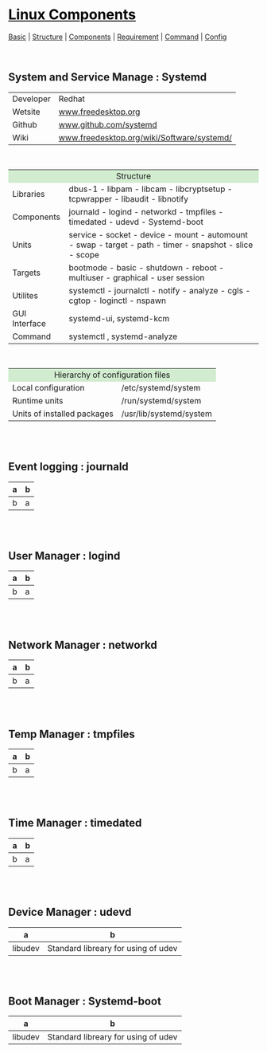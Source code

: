 # [<span style="color:black;">Linux Components</span>](Linux.md)
[Basic](Linux-Basic.md) | [Structure](Linux-Structure.md) | [Components](Linux-Components.md) | [Requirement](Linux-Requirement.md) | [Command](Linux-Command.md) | [Config](Linux-Config.md)

<br>

## System and Service Manage : Systemd

<table><tbody>
<tr><td rowspan=1>Developer</td><td>Redhat</td></tr>
<tr><td rowspan=1>Wetsite</td><td><a href="https://www.freedesktop.org/wiki/" target="_blank">www.freedesktop.org</a></td></tr>
<tr><td rowspan=1>Github</td><td><a href="https://github.com/systemd" target="_blank">www.github.com/systemd</a></td></tr>
<tr><td rowspan=1>Wiki</td><td><a href="https://www.freedesktop.org/wiki/Software/systemd/" target="_blank">www.freedesktop.org/wiki/Software/systemd/</a></td></tr>
</tbody></table>

<br>

<table><tbody>
<tr><td colspan=2 align=center bgcolor="D1ECCF">Structure</td></tr>
<tr><td rowspan=1>Libraries</td><td>dbus-1 - libpam - libcam - libcryptsetup - tcpwrapper - libaudit - libnotify</td></tr>
<tr><td rowspan=1>Components</td><td>journald - logind - networkd - tmpfiles - timedated - udevd - Systemd-boot</td></tr>
<tr><td rowspan=1>Units</td><td>service - socket - device - mount - automount - swap - target - path - timer - snapshot - slice - scope</td></tr>
<tr><td rowspan=1>Targets</td><td>bootmode - basic - shutdown - reboot - multiuser - graphical - user session</td></tr>
<tr><td rowspan=1>Utilites</td><td>systemctl - journalctl - notify - analyze - cgls - cgtop - loginctl - nspawn</td></tr>
<tr><td rowspan=1>GUI Interface</td><td>systemd-ui, systemd-kcm</td></tr>
<tr><td rowspan=1>Command</td><td>systemctl , systemd-analyze</td></tr>
</tbody></table>

<br>

<table><tbody>
<tr><td colspan=2 align=center bgcolor="D1ECCF">Hierarchy of configuration files</td></tr>
<tr><td rowspan=1>Local configuration</td><td>/etc/systemd/system</td></tr>
<tr><td rowspan=1>Runtime units</td><td>/run/systemd/system</td></tr>
<tr><td rowspan=1>Units of installed packages</td><td>/usr/lib/systemd/system</td></tr>
</tbody></table>


<br><br>
## Event logging : journald
| a | b |
| ------ | ------ |
| b | a |



<br><br>
## User Manager : logind
| a | b |
| ------ | ------ |
| b | a |



<br><br>
## Network Manager : networkd
| a | b |
| ------ | ------ |
| b | a |


<br><br>
## Temp Manager : tmpfiles
| a | b |
| ------ | ------ |
| b | a |



<br><br>
## Time Manager : timedated
| a | b |
| ------ | ------ |
| b | a |


<br><br>
## Device Manager : udevd
| a | b |
| ------ | ------ |
| libudev | Standard libreary for using of udev |


<br><br>
## Boot Manager : Systemd-boot
| a | b |
| ------ | ------ |
| libudev | Standard libreary for using of udev |

